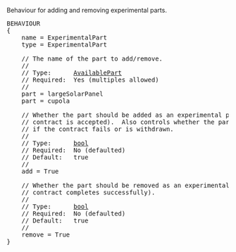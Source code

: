 Behaviour for adding and removing experimental parts.

<pre>
BEHAVIOUR
{
    name = ExperimentalPart
    type = ExperimentalPart

    // The name of the part to add/remove.
    //
    // Type:      <a href="AvailablePart-Type">AvailablePart</a>
    // Required:  Yes (multiples allowed)
    //
    part = largeSolarPanel
    part = cupola

    // Whether the part should be added as an experimental part (when the
    // contract is accepted).  Also controls whether the part is removed
    // if the contract fails or is withdrawn.
    //
    // Type:      <a href="Boolean-Type">bool</a>
    // Required:  No (defaulted)
    // Default:   true
    //
    add = True

    // Whether the part should be removed as an experimental part (when the
    // contract completes successfully).
    //
    // Type:      <a href="Boolean-Type">bool</a>
    // Required:  No (defaulted)
    // Default:   true
    //
    remove = True
}
</pre>
